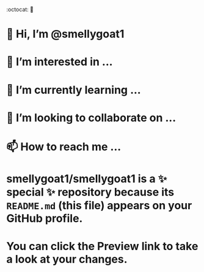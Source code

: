 :octocat:
:octopus:
# 👋 Hi, I’m @smellygoat1
# 👀 I’m interested in ...
# 🌱 I’m currently learning ...
# 💞️ I’m looking to collaborate on ...
# 📫 How to reach me ...
# smellygoat1/smellygoat1 is a ✨ special ✨ repository because its `README.md` (this file) appears on your GitHub profile.
# You can click the Preview link to take a look at your changes.
